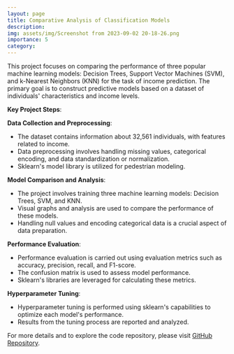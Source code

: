 ```yaml
---
layout: page
title: Comparative Analysis of Classification Models
description: 
img: assets/img/Screenshot from 2023-09-02 20-18-26.png
importance: 5
category: 
---
```

This project focuses on comparing the performance of three popular machine learning models: Decision Trees, Support Vector Machines (SVM), and k-Nearest Neighbors (KNN) for the task of income prediction. The primary goal is to construct predictive models based on a dataset of individuals' characteristics and income levels.

**Key Project Steps**:

**Data Collection and Preprocessing**:
   - The dataset contains information about 32,561 individuals, with features related to income.
   - Data preprocessing involves handling missing values, categorical encoding, and data standardization or normalization.
   - Sklearn's model library is utilized for pedestrian modeling.

**Model Comparison and Analysis**:
   - The project involves training three machine learning models: Decision Trees, SVM, and KNN.
   - Visual graphs and analysis are used to compare the performance of these models.
   - Handling null values and encoding categorical data is a crucial aspect of data preparation.

**Performance Evaluation**:
   - Performance evaluation is carried out using evaluation metrics such as accuracy, precision, recall, and F1-score.
   - The confusion matrix is used to assess model performance.
   - Sklearn's libraries are leveraged for calculating these metrics.

**Hyperparameter Tuning**:
   - Hyperparameter tuning is performed using sklearn's capabilities to optimize each model's performance.
   - Results from the tuning process are reported and analyzed.
     
For more details and to explore the code repository, please visit [GitHub Repository](https://github.com/neginrahimiyazdi/Comparative-Analysis-of-Classification-Models).
